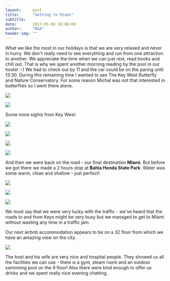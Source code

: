 ```yaml
---
layout:     post
title:      "Getting to Miami"
subtitle:   
date:       2017-05-09 10:00:00
author:     "M&A"
header-img: ""
---
```


What we like the most in our holidays is that we are very relaxed and never in hurry. We don't really need to see everything and run from one attraction to another. We appreciate the time when we can just rest, read books and chill out. That is why we spent another morning reading by the pool in our hostel :-) We had to check out by 11 and the car could be on the paring until 13:30. During this remaining time I wanted to see The Key West Butterfly and Nature Conservatory. For some reason Michal was not that interested in butterflies so I went there alone.

![](https://lh3.googleusercontent.com/QixigaM-Em_kdBcvFa-CCI5x6PF_u13uvkjRzOOgCXJHbRhiQNWxhIN9yrVPni9xuD0qviFbUqYaUxd-jd8hhzCm49LYCskEk4PO8-cC4d-l1yW96BDsFN2GWrn2ygDptHWKazlqfU0VdAdFxBO3Z-MSNpZOhL5bgco7zF9v_DjucqItRIPVPQI0XBsT_x6475_BIt5PqP6PXB8USWEctEtpoCaa6WPUOxjsV7iky2ovqGX_KfT8egI_LsnvFj2ouBaXf0Z1NE6VdQ0uURp4YhU-9OjQac9D1TLhqBdZ-p3y93PlOmUnTdX3upG6jwNjnmggDQ59b_4PxxhuxrexA3095Cy47e6FgkMDf1akohW2iAmn4MeOvVTgK9yHRaF3s7oYvqW4vNYujj0h4SoXEe_eoOcoSQDeFllhSe52Qi3T1s2biJC-WGgpdPPMCfvrbYwfqy-S6lEV3w2Ojft2IkZVhB6a_orSbf0RY1_QtyCtlzZ0xg_04jKmDDTu7wdYfUmkuwGWtByAWpKOYNd8aKts1mTC7nGh5bUvL3YETmpulagOv5BCdwKCu9cr4nktac0wRDEGZkhUYUVUjh5SkCGSW7ZPvxKAp-WHqQ0_tRQgIqCkupU_=w1309-h736-no)

![](https://lh3.googleusercontent.com/LzBLZwRq6lYUxSuLYEkB5CR57LkLuzmXi4IQQCsMgBns15dau4JL8u4q_CcRyGKRU6Fhc6Tcc82hvzjMdIeXFT4S1hqCmctrKts1-wG1RtSPPv9f1CHH4N5G76oz5pP-6S0p4ujbv7sCwueF4S3yD8OSpZgNcO_iCp8lk88zp1Pao0di6-oNO5chLLACQV7xMnrObL9pT_ERpDhCsz2JW_5mixGEbru_GHHy1_qVbz2ixaSWgF10Af3iUxaJ-0yucfxB_5tEVvdbZ56Lvio4B9z4jWW44HwbpbyB762Nc5cjAak8uiJ5oRm5ijAYYPz0dabVdUmjViN99dY-aW_uY3fpIJEb-F8ktxO17jR5Ia5gFGaLXFHkZSg5kTbKJTIenCb69dWIisnCVH7JOxV0ATxdx-w6XF0A-7etT4_v0_xq3NbotiBnG-LqxL3NyXlkxWDdlMJX0Eog-aS5bWknWyjnTCSd20Lce33h6wm4AgP5k4qjKwuhP3PX3YaHfVGig0VX_0HCuIYu1-02qYw4hjJCauXGURBamxYCwtHo2CEMADFGi3YDYmnT_loPDoRR7yvNq9piXbe4XflZeeHtU1vIivmiX4sHReqlXcOjAjPWyaJE61HP=w1309-h736-no)

Some more sights from Key West:

![](https://lh3.googleusercontent.com/XkjcVyElfO0IJIQS1yXzbtI77cJeUAeexB3wNCXIL1jJEFw8Yo1VA9m8N2b0bvdUWRTNPE7Lqc9krdoPKUS_mFxBngC_TaRVkoS7T_RQbR3ABJrZV7YbrN5xsbYGqO4tuaxDQOX8K-nqqXphH0djqTaLU_5gBTq63RWznYJ81AM_ZCQuc36rCA-yQYYMpuAUITbkBxBpCSDZxAOSMSyStGo_Pd9b4qcRfI5VQHfOpP_xz5nYYPj1a5Yb7plK9pHEnKKZvoZ_yBtouXFQxRALUMYeDdfsuLgQykVJGQ54gUCEMGM3KdcFomeGGcKPGavIquxvX05MP0j0IFOOy0pUkCY0BbOG-dsod6zFowGSps3oRnT3gGOyDjWf9cOgoVl5ms868rDjIOideo2j_C6-BSIr7ABN3MwrssvCd-NG7KvTbZgigq0XRqiRrKHEEDumo50zml2jBSauXR_3crHMBEEV-L9uBk-EqCjUqRYFp3bRetWTO5FIyvbVeDDGGIYc1DuE4XIC9p12pCD4krA8Q6YvaG5wnfWXajqPe0fbZBT-WeHZsAbR_aWHSBeIwcB571hQiB7cK4yRFWf7JpFJuSqqAepxcTvPR9wM00ca9ugD1oIRy6qH=w1309-h736-no)

![](https://lh3.googleusercontent.com/6eZo9b374ckQ7lHhQG10iYRCJ63uyFJKfY9j3pZbRauLJa3jPIL8pdUp28cJB8o22_-tPu9k5WMjW5L0NqUZktH6I0-gyYCTem-Gx51yratVKByE2UhniUC5qan-F9rvqT_dL0IgWeD9J4aMu-iaK8xjRkI4IE8Ht9uLmHujzQrKmeDqVQDZCPD6qdmCBWf5qQggAL6736DRYxofLrh2Dq-Q9l4Hkhr2zShZIXwgBkc8Fbfi2zxgIvSX9Q2d4T7NwSWNweQEVl-XN7ttO6rxLH_h2H_HAbq9V2Xo1o6_ZKsR6Pvhk4Wgko9YwPpF9EULTk8N1BoCnpalPdJw5uNAGdd1StYeFD2-ncQBls9IjBb-HwZo2fljSlM9L-Hia3usbyZPKI92YuCXUSJWDADtnMICMEpINuddJXzGgAJIxJ9B1mkoNr65R2bPMc4cISJYo-84a4j8OiGowTV1xaHeY39bampZhHIR_lbF4tQRJL95rmi-oGHnYffsvQak2FyBj4rQppKBN3Bf14yky06Akxmkt4TDTDXTNRBy8L5M2X4dhfaEJSJEbJVmMK-upGT0kENDJJNvVrLkWtvwD2Dx4cTScEKUX_PlkUUP50NJARVMhBypG-rZnQ=w1387-h781-no)

![](https://lh3.googleusercontent.com/xqkwCyONhX080lE8L7awWTjW4LjdKdzzY7N0DZXEmN5CU1_kHTYhAFH42cR8YAqBjlknQ5hRoOuTobD5daK3_MVN2EJt9GPOKdA6N7ksY0pvPWi1tpf1u8GA0ojz-QiOYszolRpUE2ifIG0d_np1q0XeleHGALP1mNfiiuNqwlXNNVO4jzN14uRTPYVufFBjoiNxmCMf1x11YOuahjMQCHbQyHwy6xKOSmuXMzWOeWTsxIAmjWSwwhy1n7No_zx3nFDQwLZE0okgjJ4ZFF_cuSWDZZofXysXN3lVrH2nwqNb-UIJM-entDKV4dy4DsiicLI_9gMu8yfsGQxs3pesDzVPVe_yQBujfewttG2vo3M3MAFYOkh52T1qJl5ESmTELScmrfQ44LKE7xDNBygJAu9KIeHD1dL1v6PrzRlE30UA7Ro6Ah2L7L2HGRexjQyQ8Fm2CA7VyvMziYbuZj12eWjCvvDHr-_oJFOF3yEqWKe9GpcUN2erhK-oLMxrf3N7lNKiPWeovJig_9VeuvFXV04PoyhgZqZlEtqwYmHwnUKzkbXhXm12OEMgjuZaqR1lbGqDYx2tU4ErW0pR8blM4SW859sVPHt56zT7N0_qlaF-TSJdDW-AeQ=w1387-h781-no)

![](https://lh3.googleusercontent.com/rI_gvi8QC1QTD54QR4SwDkWtGb0FFNdeU9Y-Ez5crLtnMSi_M2p7qphAsKua720xBo7iGlepPdyh72eaddFhr2N7wbD7tMPpEIqDFQVoh5eF6htUdN7CwESNfL_KAVJA4QH_TUQEnPddALWIBHqlCuIVgA7YkUafKC8HFqqOWvLZQW1Z6U-zN4PncaxJE_AQPM_SUKZuQL5BrVBDLHD8oeS6LznkBZijlunvnru1v8-xRdQjVqa6btNmeQ-9c6uYmDED967eGKw08AQd9_ECNXdV3WIs_1RsMmtf2MUmG6rUz7DUe_mktXXrqCOoshdrOkBk0Ftz_r1sabuZY5qQ6DMpfk-kouI-TwUjLBNs7wIHoo7nr4haRCCObtm36L9aVdLVb1KNomfUlcOS-63-ow7k9Y5qQzZVSoux1GVVeyNtzkcjAsvViiz1bR2HwTDBN1v55MOo77ycTFLvPDUUvB2puM7vrOOxKWsT8Rzt3KGQJwzQrP8XofGy-nBopfZ7jEron983VYo8X17mTfcpBAySDvFzXZmWpZ8jnqCNKdAVw3wQJSl_HBa4f1DYmveMzcA4qk_Wl5cm0SZUPXJS849qHoVRzqm7bjBl1XuH-t13KbpLDBmQSA=w1387-h781-no)

And then we were back on the road - our final destination **Miami**. But before we got there we made a 2 hours stop at **Bahia Honda State Park**.
Water was some warm, clean and shallow - just perfect!

![](https://lh3.googleusercontent.com/VuVlYivl4O-9iLNfXRQnJ8L-sg4i9jylRze4LC5JWxzV14X4EGYizXyJ5jNFiJVXVNuEcxh5IBHwGm-Zu1GUgB7j1BAo0i54U1UBl764ZdLD7iubOHLGJ466LgpsgMaXGVqFz2a9b6ezHcPcnXWnxtXx-OOLP2zo9Kup2hkqArIIS-thbdGbRbgisiTHTZflWNUVjylgQ0aQuKevtW2X5zjc_uYuiyqFNa9cPZN6xcWXEh2Zjc64e7zYl-TSg0fJ-vMeFq7ai6UI9drs34JRPRuA0cUf1X7_qOXL5osBXrLyXmpOPbGc-2_ShfojeX9gs2CPw0rt4jM_WXUGvBScF_lUf1KA0p9vnR77AnRc8t-Svl-mFFnmBxZqyn91cMKRK8zjbA_oCVw7MLVNnj_xLw0xwR9FeVWBc1Ay_bvQn_k3GoFpbzVuUnyPzyphB1kZQeAb-WbQEBg-S9jLVm0jQUEKZKzzE5oP0fcKbXoKL-QsTZ5f4owFsC76WhiJO_eq99M3rL9jVHHWXV1vFXqfCkJCYdbWs4bOno3XWrJcm_0QlKkkHiWWntuQRG1h9PLMVaiivxTkaobsqkF7n7dZPAx2Xow7HuI7uAv1rvTePr1L3fbmp9pVbw=w920-h517-no)

![](https://lh3.googleusercontent.com/xnYLSJDx3P7xWif6tn39W1opdMf0CDv90z1t6CkHvk0jrUYIASx7QcA6BX1H-sPJXqXpiCphQFQb2aZQIKo1r_GOGGk9S0Ry88W_lq8rGu-UZpLtdB7Y0f1KxVs7X-IvGONLTbjXQw-8tNWaJWTOK1Zp4k_L5calu66DjZ-zmOzPTLCaWB1N-nK2TuOZy09soy0-NnX6KaQaVjAf2W2XtuQzVa_IUbBw5_obBdKqaXmV_mQ_eah07A8XAa4wCt4Fu7Ry9RuIURrf9Cldb6LOkwtGNTwm1kVMsAhyM5pubMQW5i8l4Q-u0i0TJ04k6Rtgx516Dnvw1s75-JpoZYeM8Yb0c3yB2TpCzOmzBkM9YtaBdlp8NXaqGiyZU5_ckDBmZZxuy57P4LtrKvQ31Y5K81wi3JFCd0qP1VUX0JdLfFVTBa6xWE_XM8WhjV7iiSiQpM-zJtKfIwZSGIG0sw9fH77POU1gl82WlEO75vDC6KJh_gKgDhTBUgVhO7jyI6PYKtU_DmHEviot1GDOJXAK2jMHQ5epPA7ICoK5CKBScq06lyEdR1taeLY_nxw-CYtQJkafmqgX91TkN6wl2PrcQdfLd4-s9KJILeJ2g-Ikc1E2jDqY8oJHcA=w920-h517-no)

![](https://lh3.googleusercontent.com/NRToPKsuIXZEki8NERQDnjtnW9ctEIxRyrzBhrtrFmzFJm4hzzNjGzamvnXyVptOu89IPxH0bk0blEY0mx4wi4BYnoBrR-oKdpLLuCDaEyWoLkGnacl71KMXxoO_ZhND1DWKSj0zSVt-xDDc68N5TozKc5erNKmCNfsvQkuV9ix7RU7McwCHd4I4UhNOKKad-c6FHzXJFpWAa4E_DZh3fvnDB1bq0DzLuDWK-24cH3C3H8B54G2RcsPga1tHcAfQqeTecqY_DkTbPali0vCDO9oxW4LVl7e8QYiOSQCbjlqt7Bq8lgva5NTxkqVe5gdE2SJ3YAYLuLAEmWbOtzOsfA6HgImfhbmA0STgt9JT9xVyK7fzhnxl-Dke4bRp6jDtrdHAH5AoQ6riWtGhHaq4a3o2HyPFH6pCePbSGVOhn_zpE7gRjZ89UgJXNDWtbcg_UL0DwUzLOWaw_kah2lnrIyY5SMqoFLRHcWIL_I4SdMKL1cikPLWEsKGwPXdH9-7BDYDZ9JllpuYYExFsb2vEhj4pJ5xz80gqTnmbYp5z_bNKADmhZqGZD-ieoYSfUCSDgDUp-gkkR6hpq8OLU6BjJ2CM0nm7BMaLTPn5__8Rv6mPtp_iYWxk=w1309-h736-no)

We must say that we were very lucky with the traffic - we've heard that the roads to and from Keys might be very busy but we managed to get to Miami without wasting any time in a traffic jam.

Our next airbnb accommodation appears to be on a 32 floor from which we have an amazing view on the city.

![](https://lh3.googleusercontent.com/VeKZpO1bUb4K30oaWNuJjkJY2UhysgX6XIraVXcJi1PKbkJjpspS9s1XjgUL2xOgAq2msrbbD5p_Y5tehOrUIQzSAZb3Q_UUM_yeE8Gn7Xtc7LQOrMd_LqSjFW7dsW0NJ8Q4lFGbkHPZqUtIjWCnrrJcRqB5AI3Rvvb96Lx5ByLGoxW7qerk6obYS0f-NU5HlCG8UcKX3By8gFI07xF5a6aA_gFAzr2Qnc54-gVOd7XKKXY8vXfnF8XfT9cn6qYlqHoCu4XDYBbekQ6NfdEiCAw2hVK1WUUTNpwQfpPpW3Vlwa_scE8C8wBllr9R6JOdeeJO-3-HcLhaVTMgKSjzIBp1KYDwMdnMbLjy960XzkAoXQpTO9HRuxnVhaG7muxFGYjKmlgLI1RUtBWTslZkGFgneicvwYcGkGGPEXxv5C11nwB6OtgwSpopdeT86DDV4xZl2HvXPKS73ykIxeDl76jaTqcXErhWjLZ_80ukhrPg1Vf6r6S31U3XOig69uEjpUiIgtioExhasdb0o4WqaBwr_p2EXf-dRMlliT4_1GblDzNzhvdGWRdEPHmVaLS43Pp2ALLPFIMe-vqVtZ4vNbtXShiEOVHfXlZ99qHZ9-htvPa9EmKZfw=w920-h517-no)

The host and his wife are very nice and hospital people. They showed us all the facilities we can use - there is a gym, steam room and an outdoor swimming pool on the 9 floor! Also there were kind enough to offer us drinks and we spent really nice evening chatting.
